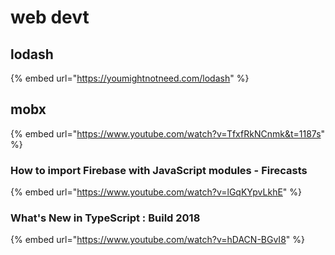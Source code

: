 # web devt

## lodash

{% embed url="https://youmightnotneed.com/lodash" %}

## mobx

{% embed url="https://www.youtube.com/watch?v=TfxfRkNCnmk&t=1187s" %}

### How to import Firebase with JavaScript modules - Firecasts

{% embed url="https://www.youtube.com/watch?v=lGqKYpvLkhE" %}

### What's New in TypeScript : Build 2018

{% embed url="https://www.youtube.com/watch?v=hDACN-BGvI8" %}

